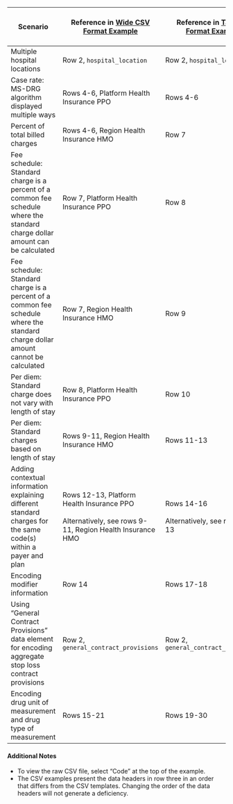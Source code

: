 | Scenario                                                                                                                         | Reference in [Wide CSV Format Example](CSV/Wide%20Format%20Examples)                                           | Reference in [Tall CSV Format Example](CSV/Tall%20Format%20Examples) | Reference in [JSON Format Example](JSON/)                 |
|----------------------------------------------------------------------------------------------------------------------------------|----------------------------------------------------------------------------------------------------------------|----------------------------------------------------------------------|-----------------------------------------------------------|
| Multiple hospital locations                                                                                                      | Row 2, `hospital_location`                                                                                     | Row 2, `hospital_location`                                           | Lines 5-7                                                 |
| Case rate: MS-DRG algorithm displayed multiple ways                                                                              | Rows 4-6, Platform Health Insurance PPO                                                                        | Rows 4-6                                                             | Lines 41-62                                               |
| Percent of total billed charges                                                                                                  | Rows 4-6, Region Health Insurance HMO                                                                          | Row 7                                                                | Lines 65-69                                               |
| Fee schedule: Standard charge is a percent of a common fee schedule where the standard charge dollar amount can be calculated    | Row 7, Platform Health Insurance PPO                                                                           | Row 8                                                                | Lines 92-96                                               |
| Fee schedule: Standard charge is a percent of a common fee schedule where the standard charge dollar amount cannot be calculated | Row 7, Region Health Insurance HMO                                                                             | Row 9                                                                | Lines 99-104                                              |
| Per diem: Standard charge does not vary with length of stay                                                                      | Row 8, Platform Health Insurance PPO                                                                           | Row 10                                                               | Lines 127-130                                             |
| Per diem: Standard charges based on length of stay                                                                               | Rows 9-11, Region Health Insurance HMO                                                                         | Rows 11-13                                                           | Lines 133-151                                             |
| Adding contextual information explaining different standard charges for the same code(s) within a payer and plan                 | Rows 12-13, Platform Health Insurance PPO <br ><br > Alternatively, see rows 9-11, Region Health Insurance HMO | Rows 14-16 <br ><br > Alternatively, see rows 11-13                  | Lines 174-185 <br ><br > Alternatively, see lines 133-151 |
| Encoding modifier information                                                                                                    | Row 14                                                                                                         | Rows 17-18                                                           | Lines 446-463                                             | 
| Using “General Contract Provisions” data element for encoding aggregate stop loss contract provisions                            | Row 2, `general_contract_provisions`                                                                           | Row 2, `general_contract_provisions`                                 | Lines 464-475                                             | 
| Encoding drug unit of measurement and drug type of measurement                                                                   | Rows 15-21                                                                                                     | Rows 19-30                                                           | Lines 197-444                                             |

#### Additional Notes

* To view the raw CSV file, select “Code” at the top of the example.
* The CSV examples present the data headers in row three in an order that differs from the CSV templates. Changing the
  order of the data headers will not generate a deficiency.
